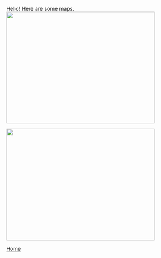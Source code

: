 Hello! Here are some maps.
<img src="https://github.com/user-attachments/assets/e984b71c-f4b9-40bc-bf47-2e9fc9840663" width ="400" height ="300">


<img src="https://github.com/user-attachments/assets/4e927aa9-b6b3-428e-91bb-4fb07bfea2c5" width = "400" height = "300">

[Home](https://github.com/chandralala/chandralala.github.io/blob/d788f44ea9f941abcc1651ad56299e3f3eb934c9/README.md)

